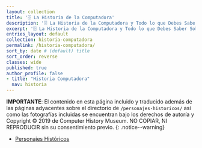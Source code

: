 ```yaml
---
layout: collection
title: '🗄 La Historia de la Computadora'
description: '🗄 La Historia de la Computadora y Todo lo que Debes Saber Sobre la Historia de la Informática'
excerpt: '🗄 La Historia de la Computadora y Todo lo que Debes Saber Sobre la Historia de la Informática'
entries_layout: default
collection: historia-computadora
permalink: /historia-computadora/
sort_by: date # (default) title
sort_order: reverse
classes: wide
published: true
author_profile: false
- title: "Historia Computadora"
  nav: historia
---
```


**IMPORTANTE**: El contenido en esta página incluido y traducido además de las páginas adyacentes sobre el directorio de ```/personajes-historicos/``` así como las fotografías incluidas se encuentran bajo los derechos de autoría y Copyright © 2019 de Computer History Museum. NO COPIAR, NI REPRODUCIR sin su consentimiento previo.
{: .notice--warning}

- [Personajes Históricos](/personajes-historicos/)

<!-- Saber Más -->